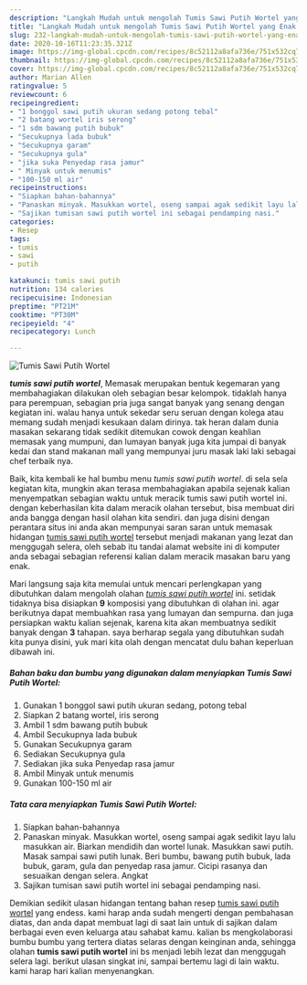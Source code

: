 ```yaml
---
description: "Langkah Mudah untuk mengolah Tumis Sawi Putih Wortel yang Enak Banget"
title: "Langkah Mudah untuk mengolah Tumis Sawi Putih Wortel yang Enak Banget"
slug: 232-langkah-mudah-untuk-mengolah-tumis-sawi-putih-wortel-yang-enak-banget
date: 2020-10-16T11:23:35.321Z
image: https://img-global.cpcdn.com/recipes/8c52112a8afa736e/751x532cq70/tumis-sawi-putih-wortel-foto-resep-utama.jpg
thumbnail: https://img-global.cpcdn.com/recipes/8c52112a8afa736e/751x532cq70/tumis-sawi-putih-wortel-foto-resep-utama.jpg
cover: https://img-global.cpcdn.com/recipes/8c52112a8afa736e/751x532cq70/tumis-sawi-putih-wortel-foto-resep-utama.jpg
author: Marian Allen
ratingvalue: 5
reviewcount: 6
recipeingredient:
- "1 bonggol sawi putih ukuran sedang potong tebal"
- "2 batang wortel iris serong"
- "1 sdm bawang putih bubuk"
- "Secukupnya lada bubuk"
- "Secukupnya garam"
- "Secukupnya gula"
- "jika suka Penyedap rasa jamur"
- " Minyak untuk menumis"
- "100-150 ml air"
recipeinstructions:
- "Siapkan bahan-bahannya"
- "Panaskan minyak. Masukkan wortel, oseng sampai agak sedikit layu lalu masukkan air. Biarkan mendidih dan wortel lunak. Masukkan sawi putih. Masak sampai sawi putih lunak. Beri bumbu, bawang putih bubuk, lada bubuk, garam, gula dan penyedap rasa jamur. Cicipi rasanya dan sesuaikan dengan selera. Angkat"
- "Sajikan tumisan sawi putih wortel ini sebagai pendamping nasi."
categories:
- Resep
tags:
- tumis
- sawi
- putih

katakunci: tumis sawi putih 
nutrition: 134 calories
recipecuisine: Indonesian
preptime: "PT21M"
cooktime: "PT30M"
recipeyield: "4"
recipecategory: Lunch

---
```



![Tumis Sawi Putih Wortel](https://img-global.cpcdn.com/recipes/8c52112a8afa736e/751x532cq70/tumis-sawi-putih-wortel-foto-resep-utama.jpg)

<b><i>tumis sawi putih wortel</i></b>, Memasak merupakan bentuk kegemaran yang membahagiakan dilakukan oleh sebagian besar kelompok. tidaklah hanya para perempuan, sebagian pria juga sangat banyak yang senang dengan kegiatan ini. walau hanya untuk sekedar seru seruan dengan kolega atau memang sudah menjadi kesukaan dalam dirinya. tak heran dalam dunia masakan sekarang tidak sedikit ditemukan cowok dengan keahlian memasak yang mumpuni, dan lumayan banyak juga kita jumpai di banyak kedai dan stand makanan mall yang mempunyai juru masak laki laki sebagai chef terbaik nya.



Baik, kita kembali ke hal bumbu menu <i>tumis sawi putih wortel</i>. di sela sela kegiatan kita, mungkin akan terasa membahagiakan apabila sejenak kalian menyempatkan sebagian waktu untuk meracik tumis sawi putih wortel ini. dengan keberhasilan kita dalam meracik olahan tersebut, bisa membuat diri anda bangga dengan hasil olahan kita sendiri. dan juga disini dengan perantara situs ini anda akan mempunyai saran saran untuk memasak hidangan <u>tumis sawi putih wortel</u> tersebut menjadi makanan yang lezat dan menggugah selera, oleh sebab itu tandai alamat website ini di komputer anda sebagai sebagian referensi kalian dalam meracik masakan baru yang enak.


Mari langsung saja kita memulai untuk mencari perlengkapan yang dibutuhkan dalam mengolah olahan <u><i>tumis sawi putih wortel</i></u> ini. setidak tidaknya bisa disiapkan <b>9</b> komposisi yang dibutuhkan di olahan ini. agar berikutnya dapat membuahkan rasa yang lumayan dan sempurna. dan juga persiapkan waktu kalian sejenak, karena kita akan membuatnya sedikit banyak dengan <b>3</b> tahapan. saya berharap segala yang dibutuhkan sudah kita punya disini, yuk mari kita olah dengan mencatat dulu bahan keperluan dibawah ini.

<!--inarticleads1-->

##### Bahan baku dan bumbu yang digunakan dalam menyiapkan Tumis Sawi Putih Wortel:

1. Gunakan 1 bonggol sawi putih ukuran sedang, potong tebal
1. Siapkan 2 batang wortel, iris serong
1. Ambil 1 sdm bawang putih bubuk
1. Ambil Secukupnya lada bubuk
1. Gunakan Secukupnya garam
1. Sediakan Secukupnya gula
1. Sediakan jika suka Penyedap rasa jamur
1. Ambil  Minyak untuk menumis
1. Gunakan 100-150 ml air




<!--inarticleads2-->

##### Tata cara menyiapkan Tumis Sawi Putih Wortel:

1. Siapkan bahan-bahannya
1. Panaskan minyak. Masukkan wortel, oseng sampai agak sedikit layu lalu masukkan air. Biarkan mendidih dan wortel lunak. Masukkan sawi putih. Masak sampai sawi putih lunak. Beri bumbu, bawang putih bubuk, lada bubuk, garam, gula dan penyedap rasa jamur. Cicipi rasanya dan sesuaikan dengan selera. Angkat
1. Sajikan tumisan sawi putih wortel ini sebagai pendamping nasi.




Demikian sedikit ulasan hidangan tentang bahan resep <u>tumis sawi putih wortel</u> yang endess. kami harap anda sudah mengerti dengan pembahasan diatas, dan anda dapat membuat lagi di saat lain untuk di sajikan dalam berbagai even even keluarga atau sahabat kamu. kalian bs mengkolaborasi bumbu bumbu yang tertera diatas selaras dengan keinginan anda, sehingga olahan <b>tumis sawi putih wortel</b> ini bs menjadi lebih lezat dan menggugah selera lagi. berikut ulasan singkat ini, sampai bertemu lagi di lain waktu. kami harap hari kalian menyenangkan.
